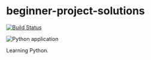 # beginner-project-solutions

[![Build Status](https://travis-ci.com/index-git/beginner-project-solutions.svg?branch=master)](https://travis-ci.com/index-git/beginner-project-solutions)

![Python application](https://github.com/index-git/beginner-project-solutions/workflows/Python%20application/badge.svg?branch=master)

Learning Python.
